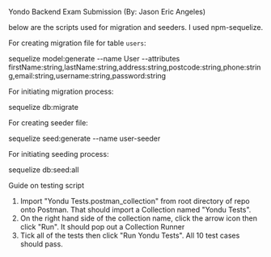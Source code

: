 Yondo Backend Exam Submission (By: Jason Eric Angeles)

below are the scripts used for migration and seeders. I used npm-sequelize.

For creating migration file for table `users`:

sequelize model:generate --name User --attributes firstName:string,lastName:string,address:string,postcode:string,phone:string,email:string,username:string,password:string

For initiating migration process: 

sequelize db:migrate

For creating seeder file:

sequelize seed:generate --name user-seeder

For initiating seeding process:

sequelize db:seed:all

Guide on testing script
1. Import "Yondu Tests.postman_collection" from root directory of repo onto Postman. That should import a Collection named "Yondu Tests".
2. On the right hand side of the collection name, click the arrow icon then click "Run". It should pop out a Collection Runner
3. Tick all of the tests then click "Run Yondu Tests". All 10 test cases should pass.
